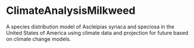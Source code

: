 # ClimateAnalysisMilkweed
A species distribution model of Ascleipias syriaca and speciosa in the United States of America using climate data and projection for future based on climate change models.
